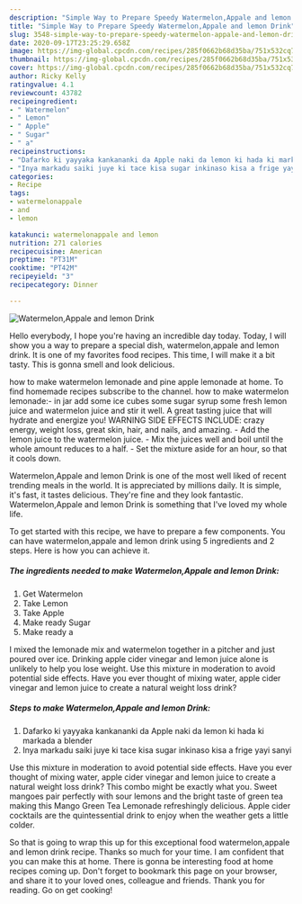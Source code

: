 ```yaml
---
description: "Simple Way to Prepare Speedy Watermelon,Appale and lemon Drink"
title: "Simple Way to Prepare Speedy Watermelon,Appale and lemon Drink"
slug: 3548-simple-way-to-prepare-speedy-watermelon-appale-and-lemon-drink
date: 2020-09-17T23:25:29.658Z
image: https://img-global.cpcdn.com/recipes/285f0662b68d35ba/751x532cq70/watermelonappale-and-lemon-drink-recipe-main-photo.jpg
thumbnail: https://img-global.cpcdn.com/recipes/285f0662b68d35ba/751x532cq70/watermelonappale-and-lemon-drink-recipe-main-photo.jpg
cover: https://img-global.cpcdn.com/recipes/285f0662b68d35ba/751x532cq70/watermelonappale-and-lemon-drink-recipe-main-photo.jpg
author: Ricky Kelly
ratingvalue: 4.1
reviewcount: 43782
recipeingredient:
- " Watermelon"
- " Lemon"
- " Apple"
- " Sugar"
- " a"
recipeinstructions:
- "Dafarko ki yayyaka kankananki da Apple naki da lemon ki hada ki markada a blender"
- "Inya markadu saiki juye ki tace kisa sugar inkinaso kisa a frige yayi sanyi"
categories:
- Recipe
tags:
- watermelonappale
- and
- lemon

katakunci: watermelonappale and lemon 
nutrition: 271 calories
recipecuisine: American
preptime: "PT31M"
cooktime: "PT42M"
recipeyield: "3"
recipecategory: Dinner

---
```



![Watermelon,Appale and lemon Drink](https://img-global.cpcdn.com/recipes/285f0662b68d35ba/751x532cq70/watermelonappale-and-lemon-drink-recipe-main-photo.jpg)

Hello everybody, I hope you're having an incredible day today. Today, I will show you a way to prepare a special dish, watermelon,appale and lemon drink. It is one of my favorites food recipes. This time, I will make it a bit tasty. This is gonna smell and look delicious.

how to make watermelon lemonade and pine apple lemonade at home. To find homemade recipes subscribe to the channel. how to make watermelon lemonade:- in jar add some ice cubes some sugar syrup some fresh lemon juice and watermelon juice and stir it well. A great tasting juice that will hydrate and energize you! WARNING SIDE EFFECTS INCLUDE: crazy energy, weight loss, great skin, hair, and nails, and amazing. - Add the lemon juice to the watermelon juice. - Mix the juices well and boil until the whole amount reduces to a half. - Set the mixture aside for an hour, so that it cools down.

Watermelon,Appale and lemon Drink is one of the most well liked of recent trending meals in the world. It is appreciated by millions daily. It is simple, it's fast, it tastes delicious. They're fine and they look fantastic. Watermelon,Appale and lemon Drink is something that I've loved my whole life.


To get started with this recipe, we have to prepare a few components. You can have watermelon,appale and lemon drink using 5 ingredients and 2 steps. Here is how you can achieve it.

<!--inarticleads1-->

##### The ingredients needed to make Watermelon,Appale and lemon Drink:

1. Get  Watermelon
1. Take  Lemon
1. Take  Apple
1. Make ready  Sugar
1. Make ready  a


I mixed the lemonade mix and watermelon together in a pitcher and just poured over ice. Drinking apple cider vinegar and lemon juice alone is unlikely to help you lose weight. Use this mixture in moderation to avoid potential side effects. Have you ever thought of mixing water, apple cider vinegar and lemon juice to create a natural weight loss drink? 

<!--inarticleads2-->

##### Steps to make Watermelon,Appale and lemon Drink:

1. Dafarko ki yayyaka kankananki da Apple naki da lemon ki hada ki markada a blender
1. Inya markadu saiki juye ki tace kisa sugar inkinaso kisa a frige yayi sanyi


Use this mixture in moderation to avoid potential side effects. Have you ever thought of mixing water, apple cider vinegar and lemon juice to create a natural weight loss drink? This combo might be exactly what you. Sweet mangoes pair perfectly with sour lemons and the bright taste of green tea making this Mango Green Tea Lemonade refreshingly delicious. Apple cider cocktails are the quintessential drink to enjoy when the weather gets a little colder. 

So that is going to wrap this up for this exceptional food watermelon,appale and lemon drink recipe. Thanks so much for your time. I am confident that you can make this at home. There is gonna be interesting food at home recipes coming up. Don't forget to bookmark this page on your browser, and share it to your loved ones, colleague and friends. Thank you for reading. Go on get cooking!
